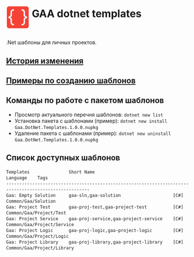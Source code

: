 # <p><img src="icon.png" width="64px" height="64px" align="middle"/> GAA dotnet templates</p>

.Net шаблоны для личных проектов. 

## [История изменения](CHANGELOG.md)

## [Примеры по созданию шаблонов](https://github.com/dotnet/dotnet-template-samples)

## Команды по работе с пакетом шаблонов

- Просмотр актуального перечня шаблонов: `dotnet new list`
- Установка пакета с шаблонами (пример): `dotnet new install Gaa.DotNet.Templates.1.0.0.nupkg`
- Удаление пакета с шаблонами (пример):  `dotnet new uninstall Gaa.DotNet.Templates.1.0.0.nupkg`

## Список доступных шаблонов

```
Templates               Short Name                              Language    Tags
------------------------------------------------------------------------------------------------------
Gaa: Empty Solution     gaa-sln,gaa-solution                    [C#]        Common/Gaa/Solution
Gaa: Project Test       gaa-proj-test,gaa-project-test          [C#]        Common/Gaa/Project/Test
Gaa: Project Service    gaa-proj-service,gaa-project-service    [C#]        Common/Gaa/Project/Service
Gaa: Project Logic      gaa-proj-logic,gaa-project-logic        [C#]        Common/Gaa/Project/Logic
Gaa: Project Library    gaa-proj-library,gaa-project-library    [C#]        Common/Gaa/Project/Library
```